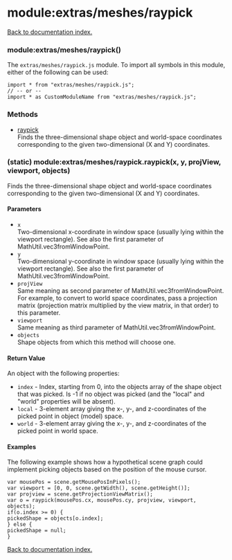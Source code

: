 # module:extras/meshes/raypick

[Back to documentation index.](index.md)

<a name='extras_meshes_raypick'></a>
### module:extras/meshes/raypick()

The <code>extras/meshes/raypick.js</code> module.
To import all symbols in this module, either of the following can be used:

    import * from "extras/meshes/raypick.js";
    // -- or --
    import * as CustomModuleName from "extras/meshes/raypick.js";

### Methods

* [raypick](#extras_meshes_raypick.raypick)<br>Finds the three-dimensional shape object and world-space coordinates
corresponding to the given two-dimensional (X and Y) coordinates.

<a name='extras_meshes_raypick.raypick'></a>
### (static) module:extras/meshes/raypick.raypick(x, y, projView, viewport, objects)

Finds the three-dimensional shape object and world-space coordinates
corresponding to the given two-dimensional (X and Y) coordinates.

#### Parameters

* `x`<br>Two-dimensional x-coordinate in window space (usually lying within the viewport rectangle). See also the first parameter of MathUtil.vec3fromWindowPoint.
* `y`<br>Two-dimensional y-coordinate in window space (usually lying within the viewport rectangle). See also the first parameter of MathUtil.vec3fromWindowPoint.
* `projView`<br>Same meaning as second parameter of MathUtil.vec3fromWindowPoint. For example, to convert to world space coordinates, pass a projection matrix (projection matrix multiplied by the view matrix, in that order) to this parameter.
* `viewport`<br>Same meaning as third parameter of MathUtil.vec3fromWindowPoint.
* `objects`<br>Shape objects from which this method will choose one.

#### Return Value

An object with the following properties:<ul>
<li><code>index</code> - Index, starting from 0, into the objects array
of the shape object that was picked. Is -1 if no object was picked
(and the "local" and "world" properties will be absent).
<li><code>local</code> - 3-element array giving the x-, y-, and z-coordinates of the picked point in object (model) space.
<li><code>world</code> - 3-element array giving the x-, y-, and z-coordinates of the picked point in world space.</ul>

#### Examples

The following example shows how a hypothetical scene graph could implement picking objects based on the position of the mouse cursor.

    var mousePos = scene.getMousePosInPixels();
    var viewport = [0, 0, scene.getWidth(), scene.getHeight()];
    var projview = scene.getProjectionViewMatrix();
    var o = raypick(mousePos.cx, mousePos.cy, projview, viewport, objects);
    if(o.index >= 0) {
    pickedShape = objects[o.index];
    } else {
    pickedShape = null;
    }

[Back to documentation index.](index.md)
